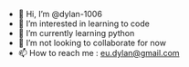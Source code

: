 - 👋 Hi, I’m @dylan-1006
- 👀 I’m interested in learning to code
- 🌱 I’m currently learning python
- 💞️ I’m not looking to collaborate for now 
- 📫 How to reach me : eu.dylan@gmail.com

<!---
dylan-1006/dylan-1006 is a ✨ special ✨ repository because its `README.md` (this file) appears on your GitHub profile.
You can click the Preview link to take a look at your changes.
--->
